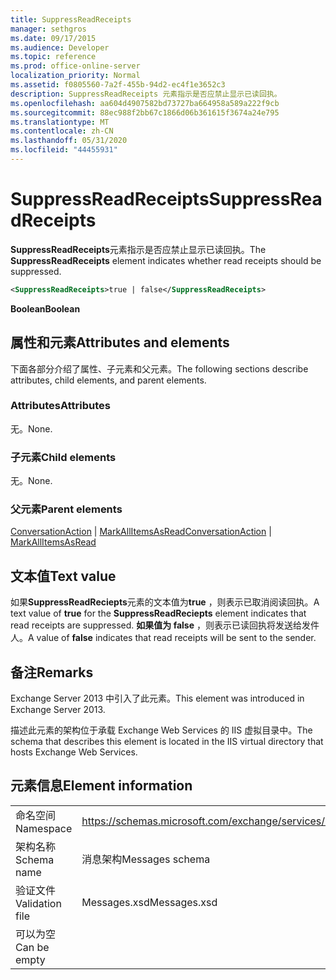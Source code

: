 ```yaml
---
title: SuppressReadReceipts
manager: sethgros
ms.date: 09/17/2015
ms.audience: Developer
ms.topic: reference
ms.prod: office-online-server
localization_priority: Normal
ms.assetid: f0805560-7a2f-455b-94d2-ec4f1e3652c3
description: SuppressReadReceipts 元素指示是否应禁止显示已读回执。
ms.openlocfilehash: aa604d4907582bd73727ba664958a589a222f9cb
ms.sourcegitcommit: 88ec988f2bb67c1866d06b361615f3674a24e795
ms.translationtype: MT
ms.contentlocale: zh-CN
ms.lasthandoff: 05/31/2020
ms.locfileid: "44455931"
---
```

# <a name="suppressreadreceipts"></a><span data-ttu-id="b2537-103">SuppressReadReceipts</span><span class="sxs-lookup"><span data-stu-id="b2537-103">SuppressReadReceipts</span></span>

<span data-ttu-id="b2537-104">**SuppressReadReceipts**元素指示是否应禁止显示已读回执。</span><span class="sxs-lookup"><span data-stu-id="b2537-104">The **SuppressReadReceipts** element indicates whether read receipts should be suppressed.</span></span> 
  
```XML
<SuppressReadReceipts>true | false</SuppressReadReceipts>
```

 <span data-ttu-id="b2537-105">**Boolean**</span><span class="sxs-lookup"><span data-stu-id="b2537-105">**Boolean**</span></span>
## <a name="attributes-and-elements"></a><span data-ttu-id="b2537-106">属性和元素</span><span class="sxs-lookup"><span data-stu-id="b2537-106">Attributes and elements</span></span>

<span data-ttu-id="b2537-107">下面各部分介绍了属性、子元素和父元素。</span><span class="sxs-lookup"><span data-stu-id="b2537-107">The following sections describe attributes, child elements, and parent elements.</span></span>
  
### <a name="attributes"></a><span data-ttu-id="b2537-108">Attributes</span><span class="sxs-lookup"><span data-stu-id="b2537-108">Attributes</span></span>

<span data-ttu-id="b2537-109">无。</span><span class="sxs-lookup"><span data-stu-id="b2537-109">None.</span></span>
  
### <a name="child-elements"></a><span data-ttu-id="b2537-110">子元素</span><span class="sxs-lookup"><span data-stu-id="b2537-110">Child elements</span></span>

<span data-ttu-id="b2537-111">无。</span><span class="sxs-lookup"><span data-stu-id="b2537-111">None.</span></span>
  
### <a name="parent-elements"></a><span data-ttu-id="b2537-112">父元素</span><span class="sxs-lookup"><span data-stu-id="b2537-112">Parent elements</span></span>

<span data-ttu-id="b2537-113">[ConversationAction](conversationaction.md)  | [MarkAllItemsAsRead](markallitemsasread.md)</span><span class="sxs-lookup"><span data-stu-id="b2537-113">[ConversationAction](conversationaction.md) | [MarkAllItemsAsRead](markallitemsasread.md)</span></span>
  
## <a name="text-value"></a><span data-ttu-id="b2537-114">文本值</span><span class="sxs-lookup"><span data-stu-id="b2537-114">Text value</span></span>

<span data-ttu-id="b2537-115">如果**SuppressReadReciepts**元素的文本值为**true** ，则表示已取消阅读回执。</span><span class="sxs-lookup"><span data-stu-id="b2537-115">A text value of **true** for the **SuppressReadReciepts** element indicates that read receipts are suppressed.</span></span> <span data-ttu-id="b2537-116">**如果值为 false** ，则表示已读回执将发送给发件人。</span><span class="sxs-lookup"><span data-stu-id="b2537-116">A value of **false** indicates that read receipts will be sent to the sender.</span></span> 
  
## <a name="remarks"></a><span data-ttu-id="b2537-117">备注</span><span class="sxs-lookup"><span data-stu-id="b2537-117">Remarks</span></span>

<span data-ttu-id="b2537-118">Exchange Server 2013 中引入了此元素。</span><span class="sxs-lookup"><span data-stu-id="b2537-118">This element was introduced in Exchange Server 2013.</span></span>
  
<span data-ttu-id="b2537-119">描述此元素的架构位于承载 Exchange Web Services 的 IIS 虚拟目录中。</span><span class="sxs-lookup"><span data-stu-id="b2537-119">The schema that describes this element is located in the IIS virtual directory that hosts Exchange Web Services.</span></span>
  
## <a name="element-information"></a><span data-ttu-id="b2537-120">元素信息</span><span class="sxs-lookup"><span data-stu-id="b2537-120">Element information</span></span>

|||
|:-----|:-----|
|<span data-ttu-id="b2537-121">命名空间</span><span class="sxs-lookup"><span data-stu-id="b2537-121">Namespace</span></span>  <br/> |https://schemas.microsoft.com/exchange/services/2006/messages  <br/> |
|<span data-ttu-id="b2537-122">架构名称</span><span class="sxs-lookup"><span data-stu-id="b2537-122">Schema name</span></span>  <br/> |<span data-ttu-id="b2537-123">消息架构</span><span class="sxs-lookup"><span data-stu-id="b2537-123">Messages schema</span></span>  <br/> |
|<span data-ttu-id="b2537-124">验证文件</span><span class="sxs-lookup"><span data-stu-id="b2537-124">Validation file</span></span>  <br/> |<span data-ttu-id="b2537-125">Messages.xsd</span><span class="sxs-lookup"><span data-stu-id="b2537-125">Messages.xsd</span></span>  <br/> |
|<span data-ttu-id="b2537-126">可以为空</span><span class="sxs-lookup"><span data-stu-id="b2537-126">Can be empty</span></span>  <br/> ||
   

